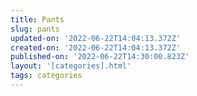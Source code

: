 ```yaml
---
title: Pants
slug: pants
updated-on: '2022-06-22T14:04:13.372Z'
created-on: '2022-06-22T14:04:13.372Z'
published-on: '2022-06-22T14:30:00.823Z'
layout: '[categories].html'
tags: categories
---
```



